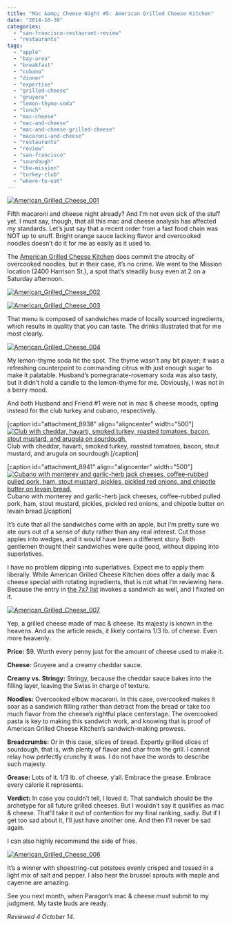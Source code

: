 ```yaml
---
title: "Mac &amp; Cheese Night #5: American Grilled Cheese Kitchen"
date: "2014-10-30"
categories: 
  - "san-francisco-restaurant-review"
  - "restaurants"
tags: 
  - "apple"
  - "bay-area"
  - "breakfast"
  - "cubano"
  - "dinner"
  - "expertise"
  - "grilled-cheese"
  - "gruyere"
  - "lemon-thyme-soda"
  - "lunch"
  - "mac-cheese"
  - "mac-and-cheese"
  - "mac-and-cheese-grilled-cheese"
  - "macaroni-and-cheese"
  - "restaurants"
  - "review"
  - "san-francisco"
  - "sourdough"
  - "the-mission"
  - "turkey-club"
  - "where-to-eat"
---
```


[![American_Grilled_Cheese_001](http://s3.amazonaws.com/thegourmez-wpmedia/2014/10/American_Grilled_Cheese_001-500x362.jpg)](http://www.thegourmez.com/2014/10/mac-cheese-night-5-american-grilled-cheese-kitchen/american_grilled_cheese_001/)

Fifth macaroni and cheese night already? And I’m not even sick of the stuff yet. I must say, though, that all this mac and cheese analysis has affected my standards. Let’s just say that a recent order from a fast food chain was NOT up to snuff. Bright orange sauce lacking flavor and overcooked noodles doesn’t do it for me as easily as it used to.

The [American Grilled Cheese Kitchen](http://theamericansf.com/) does commit the atrocity of overcooked noodles, but in their case, it’s no crime. We went to the Mission location (2400 Harrison St.), a spot that’s steadily busy even at 2 on a Saturday afternoon.

[![American_Grilled_Cheese_002](http://s3.amazonaws.com/thegourmez-wpmedia/2014/10/American_Grilled_Cheese_002-500x332.jpg)](http://www.thegourmez.com/2014/10/mac-cheese-night-5-american-grilled-cheese-kitchen/american_grilled_cheese_002/)

[![American_Grilled_Cheese_003](http://s3.amazonaws.com/thegourmez-wpmedia/2014/10/American_Grilled_Cheese_003-500x332.jpg)](http://www.thegourmez.com/2014/10/mac-cheese-night-5-american-grilled-cheese-kitchen/american_grilled_cheese_003/)

That menu is composed of sandwiches made of locally sourced ingredients, which results in quality that you can taste. The drinks illustrated that for me most clearly.

[![American_Grilled_Cheese_004](http://s3.amazonaws.com/thegourmez-wpmedia/2014/10/American_Grilled_Cheese_004-500x332.jpg)](http://www.thegourmez.com/2014/10/mac-cheese-night-5-american-grilled-cheese-kitchen/american_grilled_cheese_004/)

My lemon-thyme soda hit the spot. The thyme wasn’t any bit player; it was a refreshing counterpoint to commanding citrus with just enough sugar to make it palatable. Husband’s pomegranate-rosemary soda was also tasty, but it didn’t hold a candle to the lemon-thyme for me. Obviously, I was not in a berry mood.

And both Husband and Friend #1 were not in mac & cheese moods, opting instead for the club turkey and cubano, respectively.

\[caption id="attachment\_8938" align="aligncenter" width="500"\][![Club with cheddar, havarti, smoked turkey, roasted tomatoes, bacon, stout mustard, and arugula on sourdough.](http://s3.amazonaws.com/thegourmez-wpmedia/2014/10/American_Grilled_Cheese_005-500x332.jpg)](http://www.thegourmez.com/2014/10/mac-cheese-night-5-american-grilled-cheese-kitchen/american_grilled_cheese_005/) Club with cheddar, havarti, smoked turkey, roasted tomatoes, bacon, stout mustard, and arugula on sourdough.\[/caption\]

\[caption id="attachment\_8941" align="aligncenter" width="500"\][![Cubano with monterey and garlic-herb jack cheeses, coffee-rubbed pulled pork, ham, stout mustard, pickles, pickled red onions, and chipotle butter on levain bread.](http://s3.amazonaws.com/thegourmez-wpmedia/2014/10/American_Grilled_Cheese_008-500x312.jpg)](http://www.thegourmez.com/2014/10/mac-cheese-night-5-american-grilled-cheese-kitchen/american_grilled_cheese_008/) Cubano with monterey and garlic-herb jack cheeses, coffee-rubbed pulled pork, ham, stout mustard, pickles, pickled red onions, and chipotle butter on levain bread.\[/caption\]

It’s cute that all the sandwiches come with an apple, but I’m pretty sure we ate ours out of a sense of duty rather than any real interest. Cut those apples into wedges, and it would have been a different story. Both gentlemen thought their sandwiches were quite good, without dipping into superlatives.

I have no problem dipping into superlatives. Expect me to apply them liberally. While American Grilled Cheese Kitchen does offer a daily mac & cheese special with rotating ingredients, that is not what I’m reviewing here. Because the entry in [the 7x7 list](http://www.7x7.com/eat-drink/10-best-mac-n-cheeses-bay-area) invokes a sandwich as well, and I fixated on it.

[![American_Grilled_Cheese_007](http://s3.amazonaws.com/thegourmez-wpmedia/2014/10/American_Grilled_Cheese_007-500x332.jpg)](http://www.thegourmez.com/2014/10/mac-cheese-night-5-american-grilled-cheese-kitchen/american_grilled_cheese_007/)

Yep, a grilled cheese made of mac & cheese. Its majesty is known in the heavens. And as the article reads, it likely contains 1/3 lb. of cheese. Even more heavenly.

**Price:** $9. Worth every penny just for the amount of cheese used to make it.

**Cheese:** Gruyere and a creamy cheddar sauce.

**Creamy vs. Stringy:** Stringy, because the cheddar sauce bakes into the filling layer, leaving the Swiss in charge of texture.

**Noodles:** Overcooked elbow macaroni. In this case, overcooked makes it soar as a sandwich filling rather than detract from the bread or take too much flavor from the cheese’s rightful place centerstage. The overcooked pasta is key to making this sandwich work, and knowing that is proof of American Grilled Cheese Kitchen’s sandwich-making prowess.

**Breadcrumbs:** Or in this case, slices of bread. Expertly grilled slices of sourdough, that is, with plenty of flavor and char from the grill. I cannot relay how perfectly crunchy it was. I do not have the words to describe such majesty.

**Grease:** Lots of it. 1/3 lb. of cheese, y’all. Embrace the grease. Embrace every calorie it represents.

**Verdict:** In case you couldn’t tell, I loved it. That sandwich should be the archetype for all future grilled cheeses. But I wouldn’t say it qualifies as mac & cheese. That’ll take it out of contention for my final ranking, sadly. But if I get too sad about it, I’ll just have another one. And then I’ll never be sad again.

I can also highly recommend the side of fries.

[![American_Grilled_Cheese_006](http://s3.amazonaws.com/thegourmez-wpmedia/2014/10/American_Grilled_Cheese_006-500x332.jpg)](http://www.thegourmez.com/2014/10/mac-cheese-night-5-american-grilled-cheese-kitchen/american_grilled_cheese_006/)

It’s a winner with shoestring-cut potatoes evenly crisped and tossed in a light mix of salt and pepper. I also hear the brussel sprouts with maple and cayenne are amazing.

See you next month, when Paragon’s mac & cheese must submit to my judgment. My taste buds are ready.

_Reviewed 4 October 14._
